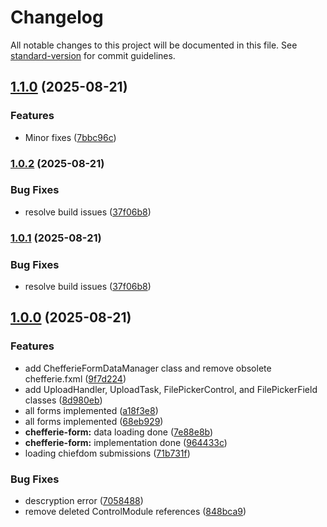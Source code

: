 # Changelog

All notable changes to this project will be documented in this file. See [standard-version](https://github.com/conventional-changelog/standard-version) for commit guidelines.

## [1.1.0](https://github.com/brinestone/civilio-frontend/compare/v1.0.2...v1.1.0) (2025-08-21)


### Features

* Minor fixes ([7bbc96c](https://github.com/brinestone/civilio-frontend/commit/7bbc96cf39c035cd33c360508fdf9e0509c9794a))

### [1.0.2](https://github.com/brinestone/civilio-frontend/compare/v1.0.0...v1.0.2) (2025-08-21)


### Bug Fixes

* resolve build issues ([37f06b8](https://github.com/brinestone/civilio-frontend/commit/37f06b8557eb085e4f9e7258a40b8803914e0b42))

### [1.0.1](https://github.com/brinestone/civilio-frontend/compare/v1.0.0...v1.0.1) (2025-08-21)


### Bug Fixes

* resolve build issues ([37f06b8](https://github.com/brinestone/civilio-frontend/commit/37f06b8557eb085e4f9e7258a40b8803914e0b42))

## [1.0.0](https://github.com/brinestone/civilio-frontend/compare/v0.0.1...v1.0.0) (2025-08-21)


### Features

* add ChefferieFormDataManager class and remove obsolete chefferie.fxml ([9f7d224](https://github.com/brinestone/civilio-frontend/commit/9f7d224980bfa88a16972954ea2dd3b16fa703ed))
* add UploadHandler, UploadTask, FilePickerControl, and FilePickerField classes ([8d980eb](https://github.com/brinestone/civilio-frontend/commit/8d980eba7a062149037914ffaaadf20212bbfc22))
* all forms implemented ([a18f3e8](https://github.com/brinestone/civilio-frontend/commit/a18f3e809c3f75db247a7a07a0006416bd6cca38))
* all forms implemented ([68eb929](https://github.com/brinestone/civilio-frontend/commit/68eb92913d02bb3b0ba5a55d408923271ae1c6b5))
* **chefferie-form:** data loading done ([7e88e8b](https://github.com/brinestone/civilio-frontend/commit/7e88e8b314fe704e0d1ad70e3a03cd03b2683565))
* **chefferie-form:** implementation done ([964433c](https://github.com/brinestone/civilio-frontend/commit/964433cbdf103ffba06ff6f4ef323bc2f449857b))
* loading chiefdom submissions ([71b731f](https://github.com/brinestone/civilio-frontend/commit/71b731f8a1646e1bec299a9d6555c8705c31da1f))


### Bug Fixes

* descryption error ([7058488](https://github.com/brinestone/civilio-frontend/commit/70584888e49a915cff7027501f98341dc174be46))
* remove deleted ControlModule references ([848bca9](https://github.com/brinestone/civilio-frontend/commit/848bca9d652b19007c26a85ef01c50e854237863))
